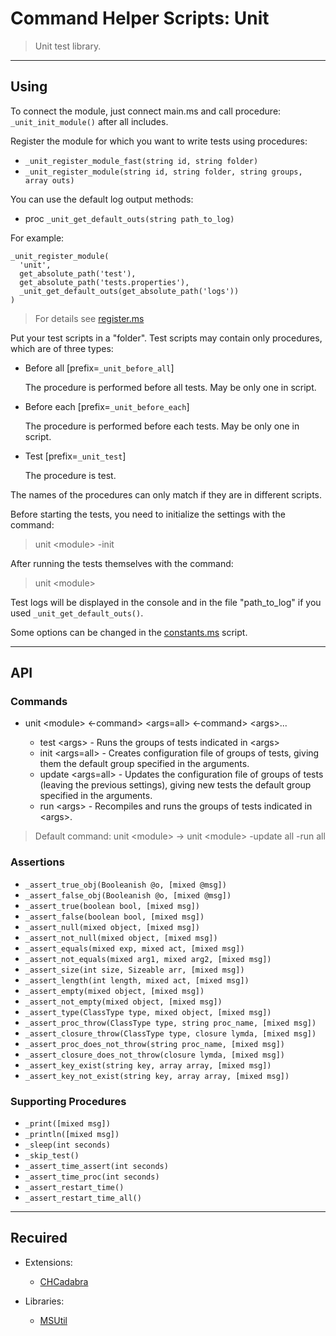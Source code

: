 # Command Helper Scripts: Unit

>Unit test library.

***

## Using

To connect the module, just connect main.ms and call procedure: `_unit_init_module()` after all includes.

Register the module for which you want to write tests using procedures:

- `_unit_register_module_fast(string id, string folder)`
- `_unit_register_module(string id, string folder, string groups, array outs)`

You can use the default log output methods:

- proc `_unit_get_default_outs(string path_to_log)`

For example:

```ms
_unit_register_module(
  'unit',
  get_absolute_path('test'),
  get_absolute_path('tests.properties'),
  _unit_get_default_outs(get_absolute_path('logs'))
)
```

>For details see [register.ms](register.ms)

Put your test scripts in a "folder". Test scripts may contain only procedures, which are of three types:

- Before all \[prefix=`_unit_before_all`\]

  The procedure is performed before all tests. May be only one in script.

- Before each \[prefix=`_unit_before_each`\]

  The procedure is performed before each tests. May be only one in script.

- Test \[prefix=`_unit_test`\]

  The procedure is test.

The names of the procedures can only match if they are in different scripts.

Before starting the tests, you need to initialize the settings with the command:

>unit \<module\> -init

After running the tests themselves with the command:

>unit \<module\>

Test logs will be displayed in the console and in the file "path_to_log" if you used `_unit_get_default_outs()`.

Some options can be changed in the [constants.ms](constants.ms) script.

***

## API

### Commands

- unit \<module\> <-command> \<args=all\> <-command> \<args\>...

  - test \<args\> - Runs the groups of tests indicated in \<args\>
  - init \<args=all\> - Creates configuration file of groups of tests, giving them the default group specified in the arguments.
  - update \<args=all\> - Updates the configuration file of groups of tests (leaving the previous settings), giving new tests the default group specified in the arguments.
  - run \<args\> - Recompiles and runs the groups of tests indicated in \<args\>.

> Default command: unit \<module\> -> unit \<module\> -update all -run all

### Assertions

- `_assert_true_obj(Booleanish @o, [mixed @msg])`
- `_assert_false_obj(Booleanish @o, [mixed @msg])`
- `_assert_true(boolean bool, [mixed msg])`
- `_assert_false(boolean bool, [mixed msg])`
- `_assert_null(mixed object, [mixed msg])`
- `_assert_not_null(mixed object, [mixed msg])`
- `_assert_equals(mixed exp, mixed act, [mixed msg])`
- `_assert_not_equals(mixed arg1, mixed arg2, [mixed msg])`
- `_assert_size(int size, Sizeable arr, [mixed msg])`
- `_assert_length(int length, mixed act, [mixed msg])`
- `_assert_empty(mixed object, [mixed msg])`
- `_assert_not_empty(mixed object, [mixed msg])`
- `_assert_type(ClassType type, mixed object, [mixed msg])`
- `_assert_proc_throw(ClassType type, string proc_name, [mixed msg])`
- `_assert_closure_throw(ClassType type, closure lymda, [mixed msg])`
- `_assert_proc_does_not_throw(string proc_name, [mixed msg])`
- `_assert_closure_does_not_throw(closure lymda, [mixed msg])`
- `_assert_key_exist(string key, array array, [mixed msg])`
- `_assert_key_not_exist(string key, array array, [mixed msg])`

### Supporting Procedures

- `_print([mixed msg])`
- `_println([mixed msg])`
- `_sleep(int seconds)`
- `_skip_test()`
- `_assert_time_assert(int seconds)`
- `_assert_time_proc(int seconds)`
- `_assert_restart_time()`
- `_assert_restart_time_all()`

***

## Recuired

- Extensions:
  - [CHCadabra](https://github.com/Community-Cadabra-Project/CHCadabra)

- Libraries:
  - [MSUtil](https://github.com/Community-Cadabra-Project/MSUtil)
